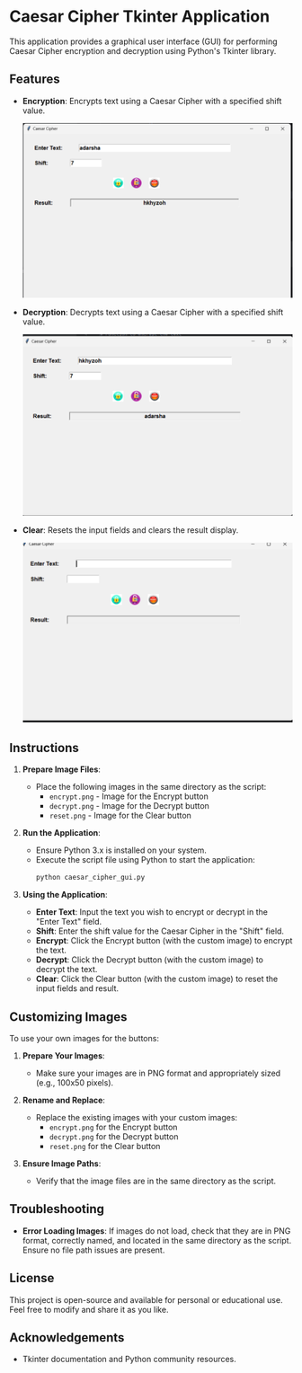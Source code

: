 # Caesar Cipher Tkinter Application

This application provides a graphical user interface (GUI) for performing Caesar Cipher encryption and decryption using Python's Tkinter library.

## Features

- **Encryption**: Encrypts text using a Caesar Cipher with a specified shift value.

  ![encrption ss](screenshots/encryption.png)

- **Decryption**: Decrypts text using a Caesar Cipher with a specified shift value.

  ![decryption ss](screenshots/decryption.png)
  
- **Clear**: Resets the input fields and clears the result display.

  ![clear/reset ss](screenshots/clear.png)

## Instructions

1. **Prepare Image Files**:
   - Place the following images in the same directory as the script:
     - `encrypt.png` - Image for the Encrypt button
     - `decrypt.png` - Image for the Decrypt button
     - `reset.png` - Image for the Clear button

2. **Run the Application**:
   - Ensure Python 3.x is installed on your system.
   - Execute the script file using Python to start the application:
     ```bash
     python caesar_cipher_gui.py
     ```

3. **Using the Application**:
   - **Enter Text**: Input the text you wish to encrypt or decrypt in the "Enter Text" field.
   - **Shift**: Enter the shift value for the Caesar Cipher in the "Shift" field.
   - **Encrypt**: Click the Encrypt button (with the custom image) to encrypt the text.
   - **Decrypt**: Click the Decrypt button (with the custom image) to decrypt the text.
   - **Clear**: Click the Clear button (with the custom image) to reset the input fields and result.

## Customizing Images

To use your own images for the buttons:

1. **Prepare Your Images**:
   - Make sure your images are in PNG format and appropriately sized (e.g., 100x50 pixels).

2. **Rename and Replace**:
   - Replace the existing images with your custom images:
     - `encrypt.png` for the Encrypt button
     - `decrypt.png` for the Decrypt button
     - `reset.png` for the Clear button

3. **Ensure Image Paths**:
   - Verify that the image files are in the same directory as the script.

## Troubleshooting

- **Error Loading Images**: If images do not load, check that they are in PNG format, correctly named, and located in the same directory as the script. Ensure no file path issues are present.

## License
This project is open-source and available for personal or educational use. Feel free to modify and share it as you like.

## Acknowledgements

- Tkinter documentation and Python community resources.
